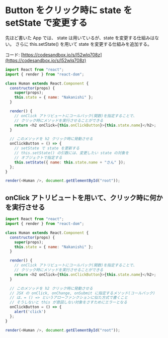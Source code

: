 # Button をクリック時に state をsetState で変更する

先ほど書いた App では、 state は用いているが、state を変更する仕組みはない。
さらに this.setState() を用いて state を変更する仕組みを追加する。

コード: [https://codesandbox.io/s/l52wlq708z](https://codesandbox.io/s/l52wlq708z)

```js
import React from "react";
import { render } from "react-dom";

class Human extends React.Component {
  constructor(props) {
    super(props);
    this.state = { name: "Nakanishi" };
  }

  render() {
    // onClick アトリビュートにコールバック(関数)を指定することで、
    // クリック時にメソッドを実行させることができる
    return <h2 onClick={this.onClickButton}>{this.state.name}</h2>;
  }

  // このメソッドを h2 クリック時に発動させる
  onClickButton = () => {
    // setState で state を更新する
    // this.setState() の引数には、変更したい state の対象を
    // オブジェクトで指定する
    this.setState({ name: this.state.name + "さん" });
  };
}

render(<Human />, document.getElementById("root"));

```

## onClick アトリビュートを用いて、クリック時に何かを実行させる

```js
import React from "react";
import { render } from "react-dom";

class Human extends React.Component {
  constructor(props) {
    super(props);
    this.state = { name: "Nakanishi" };
  }

  render() {
    // onClick アトリビュートにコールバック(関数)を指定することで、
    // クリック時にメソッドを実行させることができる
    return <h2 onClick={this.onClickButton}>{this.state.name}</h2>;
  }

  // このメソッドを h2 クリック時に発動させる
  // JSX の onClick, onChange, onSubmit に指定するメソッド(コールバック)
  // は、= () => というアローファンクションに似た方式で書くこと
  // そうしないと this が意図しない対象をさすためにエラーとなる
  onClickButton = () => {
    alert('click')
  };
}

render(<Human />, document.getElementById("root"));

```


